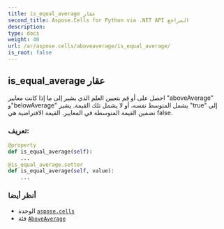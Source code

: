 ```yaml
---
title: is_equal_average عقار
second_title: Aspose.Cells for Python via .NET API المراجع
description:
type: docs
weight: 40
url: /ar/aspose.cells/aboveaverage/is_equal_average/
is_root: false
---
```

##  is_equal_average عقار

 احصل على أو قم بتعيين العلم الذي يشير إلى ما إذا كانت معايير "aboveAverage" و"belowAverage"
 يشمل المتوسط نفسه، أو لا يشمل تلك القيمة.
يشير "true" إلى تضمين القيمة المتوسطة في المعايير.
القيمة الافتراضية هي false.
###  تعريف:
```python
@property
def is_equal_average(self):
    ...
@is_equal_average.setter
def is_equal_average(self, value):
    ...
```

###  أنظر أيضا
* الوحدة [`aspose.cells`](../../)
* فئة [`AboveAverage`](/cells/python-net/ar/aspose.cells/aboveaverage)

